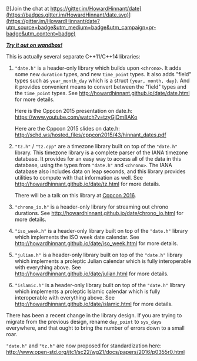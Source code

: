 [![Join the chat at https://gitter.im/HowardHinnant/date](https://badges.gitter.im/HowardHinnant/date.svg)](https://gitter.im/HowardHinnant/date?utm_source=badge&utm_medium=badge&utm_campaign=pr-badge&utm_content=badge)

_**[Try it out on wandbox!](http://melpon.org/wandbox/permlink/lb6FHxHyQ1V9eCLm)**_

This is actually several separate C++11/C++14 libraries:

1.  `"date.h"` is a header-only library which builds upon `<chrono>`.  It adds some new `duration` types, and new `time_point` types.  It also adds "field" types such as `year_month_day` which is a struct `{year, month, day}`.  And it provides convenient means to convert between the "field" types and the `time_point` types.  See http://howardhinnant.github.io/date/date.html for more details.

    Here is the Cppcon 2015 presentation on date.h: https://www.youtube.com/watch?v=tzyGjOm8AKo

    Here are the Cppcon 2015 slides on date.h: http://schd.ws/hosted_files/cppcon2015/43/hinnant_dates.pdf

2. `"tz.h"` / `"tz.cpp"`  are a timezone library built on top of the `"date.h"` library.  This timezone library is a complete parser of the IANA timezone database.  It provides for an easy way to access all of the data in this database, using the types from `"date.h"` and `<chrono>`.  The IANA database also includes data on leap seconds, and this library provides utilities to compute with that information as well.  See http://howardhinnant.github.io/date/tz.html for more details.

    There will be a talk on this library at [Cppcon 2016](https://cppcon2016.sched.org/event/7nLc/welcome-to-the-time-zone).

3.  `"chrono_io.h"` is a header-only library for streaming out chrono durations.  See http://howardhinnant.github.io/date/chrono_io.html for more details.

4. `"iso_week.h"` is a header-only library built on top of the `"date.h"` library which implements the ISO week date calendar.  See http://howardhinnant.github.io/date/iso_week.html for more details.

5. `"julian.h"` is a header-only library built on top of the `"date.h"` library which implements a proleptic Julian calendar which is fully interoperable with everything above.  See http://howardhinnant.github.io/date/julian.html for more details.

6. `"islamic.h"` is a header-only library built on top of the `"date.h"` library which implements a proleptic Islamic calendar which is fully interoperable with everything above.  See http://howardhinnant.github.io/date/islamic.html for more details.

There has been a recent change in the library design.  If you are trying to migrate from the previous design, rename `day_point` to `sys_days` everywhere, and that ought to bring the number of errors down to a small roar.

`"date.h"` and `"tz.h"` are now proposed for standardization here:  http://www.open-std.org/jtc1/sc22/wg21/docs/papers/2016/p0355r0.html
